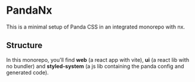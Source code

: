 # PandaNx

This is a minimal setup of Panda CSS in an integrated monorepo with nx.

## Structure

In this monorepo, you'll find **web** (a react app with vite), **ui** (a react lib with no bundler) and **styled-system** (a js lib containing the panda config and generated code).
